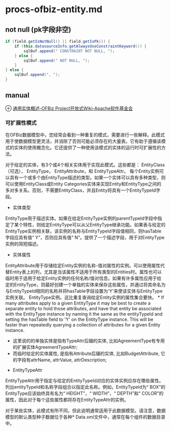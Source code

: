 # procs-ofbiz-entity.md
## not null (pk字段非空)
```java
if (field.getIsNotNull() || field.getIsPk()) {
    if (this.datasourceInfo.getAlwaysUseConstraintKeyword()) {
        sqlBuf.append(" CONSTRAINT NOT NULL, ");
    } else {
        sqlBuf.append(" NOT NULL, ");
    }
} else {
    sqlBuf.append(", ");
}
```

## manual
⊕ [通用实体概述-OFBiz Project开放式Wiki-Apache软件基金会](https://cwiki.apache.org/confluence/display/OFBIZ/General+Entity+Overview)

### 可扩展性模式
在OFBiz数据模型中，您经常会看到一种重复的模式，需要进行一些解释。此模式用于使数据模型更灵活，并消除了否则可能必须存在的大量表。它有助于遵循该模式的实体的使用概念化。它还提供了一种使用该模式的实体的运行时可扩展性的方法。

对于给定的实体，有3个或4个相关实体用于实现此模式。这些都是：
    EntityClass（可选），
    EntityType， 
    EntityAttribute，和 
    EntityTypeAttr。
每个Entity实例可以具有一个或多个由EntityType描述的类型。如果一个实体可以具有多种类型，则可以使用EntityClass或Entity Categories实体来实现Entity和EntityType之间的多对多关系。否则，不需要EntityClass，并且Entity将具有一个EntityTypeId字段。

+ 实体类型

EntityType用于描述实体。如果在给定EntityType实例的parentTypeId字段中指定了某个特性，则给定EntityType可以从父EntityType继承功能。如果表与给定的EntityType实例相关联，该实例的名称与EntityTypeId字段值相同，则hasTable字段应具有值“ Y”，否则应具有值“ N”。提供了一个描述字段，用于对EntityType实例的简短描述。

+ 实体属性

EntityAttribute用于存储给定Entity实例的名称-值对属性的实例。可以使用属性代替Entity表上的列，尤其是当该属性不适用于所有类型的Entities时。属性也可以临时用于适用于给定Entity实例的任何名称/值对信息。如果有许多属性应用于给定的EntityType，则最好创建一个单独的实体来保存这些属性，并通过将其命名为与EntityTypeId相同的名称并将hasTable字段设置为'Y'来使该实体与EntityType实例关联。 EntityType实例。这比重复查询给定Entity实例的属性集合要快。
    * If many attributes apply to a given EntityType it may be best to create a separate entity to hold those attributes, and have that entity be associated with the EntityType instance by naming it the same as the entityTypeId and setting the hasTable field to 'Y' on the EntityType instance. This will be faster than repeatedly querying a collection of attributes for a given Entity instance.

* 这里说的的单独实体是指有TypeAttr后辍的实体, 比如AgreementType有专用的扩展实体AgreementTypeAttr;
* 而临时给定的实体属性, 是指有Attribute后辍的实体, 比如BudgetAttribute, 它的字段有attrName, attrValue, attrDescription;

+ EntityTypeAttr

EntityTypeAttr用于指定与给定的EntityTypeId对应的实体实例应存在哪些属性。列出entityTypeId和名称字段组合以指定此名称。例如，EntityTypeId为“ BOX”的EntityType应该始终具有名为“ HEIGHT”，“ WIDTH”，“ DEPTH”和“ COLOR”的属性，因此对于每个这些属性都将存在EntityTypeAttr的实例。

对于某些实体，此模式有所不同，但此说明通常适用于此数据模型。请注意，数据模型的默认类型种子数据位于各种* Data.xml文件中，通常在每个组件的数据目录中。


